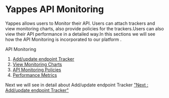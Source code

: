 Yappes API Monitoring
=====================

Yappes allows users to Monitor their API. Users can attach trackers and
view monitoring charts, also provide policies for the trackers.Users can
also view their API performance in a detailed way.In this sections we
will see how the API Monitoring is incorporated to our platform .

API Monitoring

1.  [Add/update endpoint Tracker](add_endpoint_tracker)
2.  [View Monitoring Charts](view_charts)
3.  [API Monitoring Policies](api_monitoring_policies)
4.  [Performance Metrics](performance_metrics)

Next we will see in detail about Add/update endpoint Tracker ["Next :
Add/update endpoint Tracker"](add_endpoint_tracker)
